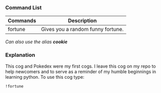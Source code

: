 ### Command List

| Commands  	| Description                                 	|
|-----------	|---------------------------------------------	|
| fortune   	| Gives you a random funny fortune. 	        |
_Can also use the alias **cookie**_

### Explanation

This cog and Pokedex were my first cogs. I leave this cog on my repo to help newcomers and to serve as a reminder of my humble beginnings in learning python. To use this cog type:

`!fortune`
